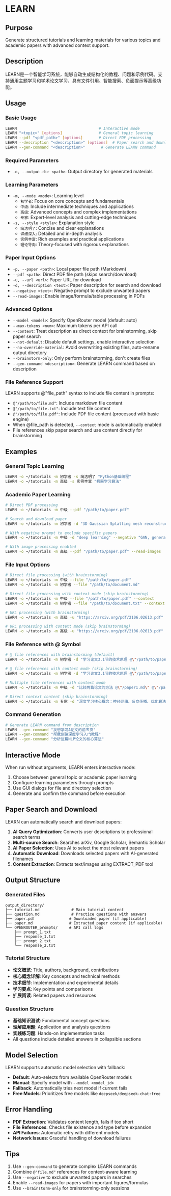 # LEARN

## Purpose
Generate structured tutorials and learning materials for various topics and academic papers with advanced context support.

## Description
LEARN是一个智能学习系统，能够自动生成结构化的教程、问题和示例代码。支持通用主题学习和学术论文学习，具有文件引用、智能搜索、负面提示等高级功能。

## Usage

### Basic Usage
```bash
LEARN                                    # Interactive mode
LEARN "<topic>" [options]                # General topic learning  
LEARN --pdf "<pdf_path>" [options]       # Direct PDF processing
LEARN --description "<description>" [options]  # Paper search and download
LEARN --gen-command "<description>"       # Generate LEARN command
```

### Required Parameters
- `-o, --output-dir <path>`: Output directory for generated materials

### Learning Parameters
- `-m, --mode <mode>`: Learning level
  - `初学者`: Focus on core concepts and fundamentals
  - `中级`: Include intermediate techniques and applications
  - `高级`: Advanced concepts and complex implementations
  - `专家`: Expert-level analysis and cutting-edge techniques
- `-s, --style <style>`: Explanation style
  - `简洁明了`: Concise and clear explanations
  - `详细深入`: Detailed and in-depth analysis
  - `实例丰富`: Rich examples and practical applications
  - `理论导向`: Theory-focused with rigorous explanations

### Paper Input Options
- `-p, --paper <path>`: Local paper file path (Markdown)
- `--pdf <path>`: Direct PDF file path (skips search/download)
- `-u, --url <url>`: Paper URL for download
- `-d, --description <text>`: Paper description for search and download
- `--negative <text>`: Negative prompt to exclude unwanted papers
- `--read-images`: Enable image/formula/table processing in PDFs

### Advanced Options
- `--model <model>`: Specify OpenRouter model (default: auto)
- `--max-tokens <num>`: Maximum tokens per API call
- `--context`: Treat description as direct context for brainstorming, skip paper search
- `--not-default`: Disable default settings, enable interactive selection
- `--no-override-material`: Avoid overwriting existing files, auto-rename output directory
- `--brainstorm-only`: Only perform brainstorming, don't create files
- `--gen-command <description>`: Generate LEARN command based on description

### File Reference Support
LEARN supports @"file_path" syntax to include file content in prompts:
- `@"/path/to/file.md"`: Include markdown file content
- `@"/path/to/file.txt"`: Include text file content  
- `@"/path/to/file.pdf"`: Include PDF file content (processed with basic engine)
- When @file_path is detected, `--context` mode is automatically enabled
- File references skip paper search and use content directly for brainstorming

## Examples

### General Topic Learning
```bash
LEARN -o ~/tutorials -m 初学者 -s 简洁明了 "Python基础编程"
LEARN -o ~/tutorials -m 高级 -s 实例丰富 "机器学习算法"
```

### Academic Paper Learning
```bash
# Direct PDF processing
LEARN -o ~/tutorials -m 中级 --pdf "/path/to/paper.pdf"

# Search and download paper
LEARN -o ~/tutorials -m 初学者 -d "3D Gaussian Splatting mesh reconstruction"

# With negative prompt to exclude specific papers
LEARN -o ~/tutorials -m 中级 -d "deep learning" --negative "GAN, generative models"

# With image processing enabled
LEARN -o ~/tutorials -m 高级 --pdf "/path/to/paper.pdf" --read-images
```

### File Input Options
```bash
# Direct file processing (with brainstorming)
LEARN -o ~/tutorials -m 中级 --file "/path/to/paper.pdf"
LEARN -o ~/tutorials -m 初学者 --file "/path/to/document.md"

# Direct file processing with context mode (skip brainstorming)
LEARN -o ~/tutorials -m 中级 --file "/path/to/paper.pdf" --context
LEARN -o ~/tutorials -m 初学者 --file "/path/to/document.txt" --context

# URL processing (with brainstorming)
LEARN -o ~/tutorials -m 高级 -u "https://arxiv.org/pdf/2106.02613.pdf"

# URL processing with context mode (skip brainstorming)
LEARN -o ~/tutorials -m 高级 -u "https://arxiv.org/pdf/2106.02613.pdf" --context
```

### File Reference with @ Symbol
```bash
# @ file references with brainstorming (default)
LEARN -o ~/tutorials -m 初学者 -d "学习论文3.1节的技术原理 @\"/path/to/paper.md\""

# @ file references with context mode (skip brainstorming)
LEARN -o ~/tutorials -m 初学者 -d "学习论文3.1节的技术原理 @\"/path/to/paper.md\"" --context

# Multiple file references with context mode
LEARN -o ~/tutorials -m 中级 -d "比较两篇论文的方法 @\"/paper1.md\" @\"/paper2.md\"" --context

# Direct context content (skip brainstorming)
LEARN -o ~/tutorials -m 专家 -d "深度学习核心概念：神经网络、反向传播、优化算法" --context
```

### Command Generation
```bash
# Generate LEARN command from description
LEARN --gen-command "我想学习A论文的前五页"
LEARN --gen-command "帮我创建深度学习入门教程"
LEARN --gen-command "分析这篇NLP论文的核心算法"
```

## Interactive Mode
When run without arguments, LEARN enters interactive mode:
1. Choose between general topic or academic paper learning
2. Configure learning parameters through prompts
3. Use GUI dialogs for file and directory selection
4. Generate and confirm the command before execution

## Paper Search and Download
LEARN can automatically search and download papers:
1. **AI Query Optimization**: Converts user descriptions to professional search terms
2. **Multi-source Search**: Searches arXiv, Google Scholar, Semantic Scholar
3. **AI Paper Selection**: Uses AI to select the most relevant papers
4. **Automatic Download**: Downloads selected papers with AI-generated filenames
5. **Content Extraction**: Extracts text/images using EXTRACT_PDF tool

## Output Structure

### Generated Files
```
output_directory/
├── tutorial.md              # Main tutorial content
├── question.md              # Practice questions with answers
├── paper.pdf               # Downloaded paper (if applicable)
├── paper.md                # Extracted paper content (if applicable)
└── OPENROUTER_prompts/     # API call logs
    ├── prompt_1.txt
    ├── response_1.txt
    ├── prompt_2.txt
    └── response_2.txt
```

### Tutorial Structure
- **论文概览**: Title, authors, background, contributions
- **核心概念详解**: Key concepts and technical methods
- **技术细节**: Implementation and experimental details
- **学习要点**: Key points and comparisons
- **扩展阅读**: Related papers and resources

### Question Structure
- **基础知识测试**: Fundamental concept questions
- **理解应用题**: Application and analysis questions
- **实践练习题**: Hands-on implementation tasks
- All questions include detailed answers in collapsible sections

## Model Selection
LEARN supports automatic model selection with fallback:
- **Default**: Auto-selects from available OpenRouter models
- **Manual**: Specify model with `--model <model_id>`
- **Fallback**: Automatically tries next model if current fails
- **Free Models**: Prioritizes free models like `deepseek/deepseek-chat:free`

## Error Handling
- **PDF Extraction**: Validates content length, fails if too short
- **File References**: Checks file existence and type before expansion  
- **API Failures**: Automatic retry with different models
- **Network Issues**: Graceful handling of download failures

## Tips
1. Use `--gen-command` to generate complex LEARN commands
2. Combine `@"file.md"` references for context-aware learning
3. Use `--negative` to exclude unwanted papers in searches
4. Enable `--read-images` for papers with important figures/formulas
5. Use `--brainstorm-only` for brainstorming-only sessions 